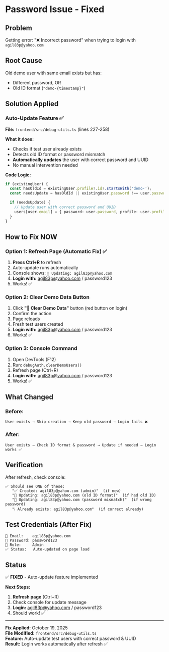 # Password Issue - Fixed

## Problem

Getting error: "❌ Incorrect password" when trying to login with `agil83p@yahoo.com`

## Root Cause

Old demo user with same email exists but has:

- Different password, OR
- Old ID format (`"demo-{timestamp}"`)

## Solution Applied

### **Auto-Update Feature** ✅

**File:** `frontend/src/debug-utils.ts` (lines 227-258)

**What it does:**

- Checks if test user already exists
- Detects old ID format or password mismatch
- **Automatically updates** the user with correct password and UUID
- No manual intervention needed

**Code Logic:**

```typescript
if (existingUser) {
  const hasOldId = existingUser.profile?.id?.startsWith('demo-');
  const needsUpdate = hasOldId || existingUser.password !== user.password;

  if (needsUpdate) {
    // Update user with correct password and UUID
    users[user.email] = { password: user.password, profile: user.profile };
  }
}
```

## How to Fix NOW

### **Option 1: Refresh Page (Automatic Fix)** ✅

1. **Press Ctrl+R** to refresh
2. Auto-update runs automatically
3. Console shows: `🔄 Updating: agil83p@yahoo.com`
4. **Login with:** agil83p@yahoo.com / password123
5. Works! ✅

### **Option 2: Clear Demo Data Button**

1. Click **"🧹 Clear Demo Data"** button (red button on login)
2. Confirm the action
3. Page reloads
4. Fresh test users created
5. **Login with:** agil83p@yahoo.com / password123
6. Works! ✅

### **Option 3: Console Command**

1. Open DevTools (F12)
2. Run: `debugAuth.clearDemoUsers()`
3. Refresh page (Ctrl+R)
4. **Login with:** agil83p@yahoo.com / password123
5. Works! ✅

## What Changed

### **Before:**

```
User exists → Skip creation → Keep old password → Login fails ❌
```

### **After:**

```
User exists → Check ID format & password → Update if needed → Login works ✅
```

## Verification

After refresh, check console:

```
✅ Should see ONE of these:
   "✅ Created: agil83p@yahoo.com (admin)"  (if new)
   "🔄 Updating: agil83p@yahoo.com (old ID format)"  (if had old ID)
   "🔄 Updating: agil83p@yahoo.com (password mismatch)"  (if wrong password)
   "ℹ️ Already exists: agil83p@yahoo.com"  (if correct already)
```

## Test Credentials (After Fix)

```
📧 Email:    agil83p@yahoo.com
🔑 Password: password123
👤 Role:     Admin
✅ Status:   Auto-updated on page load
```

## Status

✅ **FIXED** - Auto-update feature implemented

**Next Steps:**

1. **Refresh page** (Ctrl+R)
2. Check console for update message
3. **Login:** agil83p@yahoo.com / password123
4. Should work! ✅

---

**Fix Applied:** October 19, 2025  
**File Modified:** `frontend/src/debug-utils.ts`  
**Feature:** Auto-update test users with correct password & UUID  
**Result:** Login works automatically after refresh ✅
